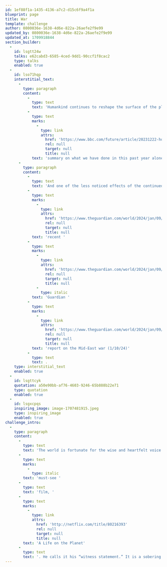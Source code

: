 ```yaml
---
id: 1ef88f1a-1435-4136-a7c2-d15c6f9a4f1a
blueprint: page
title: War
template: challenge
author: 0800036e-1638-4d6e-822a-26aefe2f9e99
updated_by: 0800036e-1638-4d6e-822a-26aefe2f9e99
updated_at: 1709918844
section_builder:
  -
    id: lsgtt24w
    talks: e62cabd3-6585-4ced-9dd1-90ccf1f8cac2
    type: talks
    enabled: true
  -
    id: lso71hqp
    interstitial_text:
      -
        type: paragraph
        content:
          -
            type: text
            text: 'Humankind continues to reshape the surface of the planet — so often at the expense of our future, as in this BBC '
          -
            type: text
            marks:
              -
                type: link
                attrs:
                  href: 'https://www.bbc.com/future/article/20231222-how-humans-have-changed-earths-surface-in-2023'
                  rel: null
                  target: null
                  title: null
            text: 'summary on what we have done in this past year alone (12/27/23)'
      -
        type: paragraph
        content:
          -
            type: text
            text: 'And one of the less noticed effects of the continued violence of the human species is to dramatically effect carbon release into the Earth’s atmosphere, as in this '
          -
            type: text
            marks:
              -
                type: link
                attrs:
                  href: 'https://www.theguardian.com/world/2024/jan/09/emissions-gaza-israel-hamas-war-climate-change?CMP=oth_b-aplnews_d-1'
                  rel: null
                  target: null
                  title: null
            text: 'recent '
          -
            type: text
            marks:
              -
                type: link
                attrs:
                  href: 'https://www.theguardian.com/world/2024/jan/09/emissions-gaza-israel-hamas-war-climate-change?CMP=oth_b-aplnews_d-1'
                  rel: null
                  target: null
                  title: null
              -
                type: italic
            text: 'Guardian '
          -
            type: text
            marks:
              -
                type: link
                attrs:
                  href: 'https://www.theguardian.com/world/2024/jan/09/emissions-gaza-israel-hamas-war-climate-change?CMP=oth_b-aplnews_d-1'
                  rel: null
                  target: null
                  title: null
            text: 'report on the Mid-East war (1/10/24)'
          -
            type: text
            text: .
    type: interstitial_text
    enabled: true
  -
    id: lsgttcyk
    quotation: a50e90bb-af76-4603-9246-65b888b22e71
    type: quotation
    enabled: true
  -
    id: lsgxcpqs
    inspiring_image: image-1707481915.jpeg
    type: inspiring_image
    enabled: true
challenge_intro:
  -
    type: paragraph
    content:
      -
        type: text
        text: 'The world is fortunate for the wise and heartfelt voice of 94-year-old naturalist, broadcaster and humanist Sir David Attenborough — clarifying our climate crises yet also delineating clear solutions, as in his '
      -
        type: text
        marks:
          -
            type: italic
        text: 'must-see '
      -
        type: text
        text: 'film, '
      -
        type: text
        marks:
          -
            type: link
            attrs:
              href: 'http://netflix.com/title/80216393'
              rel: null
              target: null
              title: null
        text: 'A Life on the Planet'
      -
        type: text
        text: '. He calls it his “witness statement.” It is a sobering and necessary yet hopeful investigation of the actions to which we now must commit our minds and hearts in full measure.'
---
```

